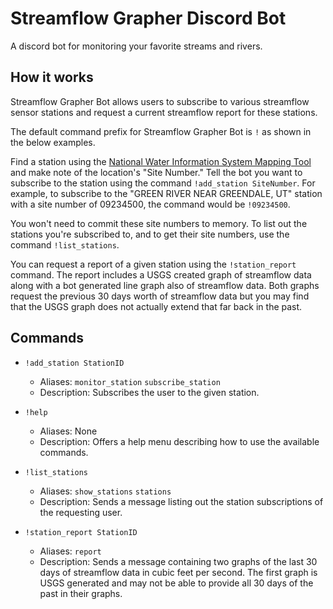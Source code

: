 # Streamflow Grapher Discord Bot

A discord bot for monitoring your favorite streams and rivers.

## How it works

Streamflow Grapher Bot allows users to subscribe to various streamflow sensor 
stations and request a current streamflow report for these stations.

The default command prefix for Streamflow Grapher Bot is `!` as shown in the below examples.

Find a station using the [National Water Information System Mapping Tool](https://maps.waterdata.usgs.gov/mapper/index.html) and
make note of the location's "Site Number." Tell the bot you want to subscribe
to the station using the command `!add_station SiteNumber`. For example,
to subscribe to the "GREEN RIVER NEAR GREENDALE, UT" station with a site number of 
09234500, the command would be `!09234500`.

You won't need to commit these site numbers to memory. To list out the stations you're
subscribed to, and to get their site numbers, use the command `!list_stations`.

You can request a report of a given station using the `!station_report` command. The report
includes a USGS created graph of streamflow data along with a bot generated line graph also
of streamflow data. Both graphs request the previous 30 days worth of streamflow data but
you may find that the USGS graph does not actually extend that far back in the past. 

## Commands

- `!add_station StationID`
    - Aliases: `monitor_station` `subscribe_station`
    - Description: Subscribes the user to the given station.

- `!help`
    - Aliases: None
    - Description: Offers a help menu describing how to use the available commands.

 - `!list_stations`
    - Aliases: `show_stations` `stations`
   - Description: Sends a message listing out the station subscriptions of the requesting user.
    
- `!station_report StationID`
    - Aliases: `report`
    - Description: Sends a message containing two graphs of the last 30 days of streamflow data
    in cubic feet per second. The first graph is USGS generated and may not be able to provide all
      30 days of the past in their graphs.
    
